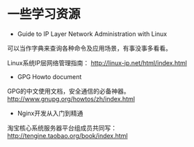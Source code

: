 # 一些学习资源

* Guide to IP Layer Network Administration with Linux

可以当作字典来查询各种命令及应用场景，有事没事多看看。

Linux系统IP层网络管理指南： <http://linux-ip.net/html/index.html>

* GPG Howto document

GPG的中文使用文档，安全通信的必备神器。<http://www.gnupg.org/howtos/zh/index.html>

* Nginx开发从入门到精通

淘宝核心系统服务器平台组成员共同写： <http://tengine.taobao.org/book/index.html>
